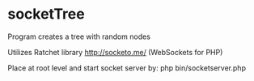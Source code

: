 # socketTree
Program creates a tree with random nodes 

Utilizes Ratchet library http://socketo.me/ (WebSockets for PHP)

Place at root level and start socket server by:
php bin/socketserver.php


